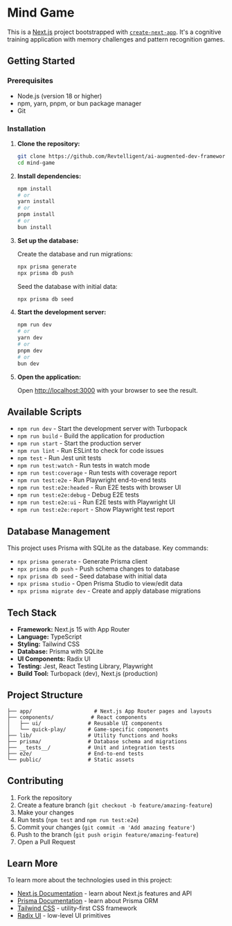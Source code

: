 # Mind Game

This is a [Next.js](https://nextjs.org) project bootstrapped with [`create-next-app`](https://nextjs.org/docs/app/api-reference/cli/create-next-app). It's a cognitive training application with memory challenges and pattern recognition games.

## Getting Started

### Prerequisites

- Node.js (version 18 or higher)
- npm, yarn, pnpm, or bun package manager
- Git

### Installation

1. **Clone the repository:**
   ```bash
   git clone https://github.com/Revtelligent/ai-augmented-dev-framework.git
   cd mind-game
   ```

2. **Install dependencies:**
   ```bash
   npm install
   # or
   yarn install
   # or
   pnpm install
   # or
   bun install
   ```

3. **Set up the database:**
   
   Create the database and run migrations:
   ```bash
   npx prisma generate
   npx prisma db push
   ```

   Seed the database with initial data:
   ```bash
   npx prisma db seed
   ```

4. **Start the development server:**
   ```bash
   npm run dev
   # or
   yarn dev
   # or
   pnpm dev
   # or
   bun dev
   ```

5. **Open the application:**
   
   Open [http://localhost:3000](http://localhost:3000) with your browser to see the result.

## Available Scripts

- `npm run dev` - Start the development server with Turbopack
- `npm run build` - Build the application for production
- `npm run start` - Start the production server
- `npm run lint` - Run ESLint to check for code issues
- `npm test` - Run Jest unit tests
- `npm run test:watch` - Run tests in watch mode
- `npm run test:coverage` - Run tests with coverage report
- `npm run test:e2e` - Run Playwright end-to-end tests
- `npm run test:e2e:headed` - Run E2E tests with browser UI
- `npm run test:e2e:debug` - Debug E2E tests
- `npm run test:e2e:ui` - Run E2E tests with Playwright UI
- `npm run test:e2e:report` - Show Playwright test report

## Database Management

This project uses Prisma with SQLite as the database. Key commands:

- `npx prisma generate` - Generate Prisma client
- `npx prisma db push` - Push schema changes to database
- `npx prisma db seed` - Seed database with initial data
- `npx prisma studio` - Open Prisma Studio to view/edit data
- `npx prisma migrate dev` - Create and apply database migrations

## Tech Stack

- **Framework:** Next.js 15 with App Router
- **Language:** TypeScript
- **Styling:** Tailwind CSS
- **Database:** Prisma with SQLite
- **UI Components:** Radix UI
- **Testing:** Jest, React Testing Library, Playwright
- **Build Tool:** Turbopack (dev), Next.js (production)

## Project Structure

```
├── app/                    # Next.js App Router pages and layouts
├── components/            # React components
│   ├── ui/               # Reusable UI components
│   └── quick-play/       # Game-specific components
├── lib/                  # Utility functions and hooks
├── prisma/               # Database schema and migrations
├── __tests__/            # Unit and integration tests
├── e2e/                  # End-to-end tests
└── public/               # Static assets
```

## Contributing

1. Fork the repository
2. Create a feature branch (`git checkout -b feature/amazing-feature`)
3. Make your changes
4. Run tests (`npm test` and `npm run test:e2e`)
5. Commit your changes (`git commit -m 'Add amazing feature'`)
6. Push to the branch (`git push origin feature/amazing-feature`)
7. Open a Pull Request

## Learn More

To learn more about the technologies used in this project:

- [Next.js Documentation](https://nextjs.org/docs) - learn about Next.js features and API
- [Prisma Documentation](https://www.prisma.io/docs) - learn about Prisma ORM
- [Tailwind CSS](https://tailwindcss.com/docs) - utility-first CSS framework
- [Radix UI](https://www.radix-ui.com/) - low-level UI primitives